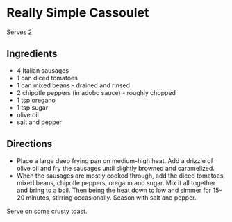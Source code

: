 # Really Simple Cassoulet
Serves 2

## Ingredients
* 4 Italian sausages
* 1 can diced tomatoes
* 1 can mixed beans - drained and rinsed
* 2 chipotle peppers (in adobo sauce) - roughly chopped
* 1 tsp oregano
* 1 tsp sugar
* olive oil
* salt and pepper

## Directions
* Place a large deep frying pan on medium-high heat. Add a drizzle of olive oil and fry the sausages until slightly browned and caramelized.
* When the sausages are mostly cooked through, add the diced tomatoes, mixed beans, chipotle peppers, oregano and sugar. Mix it all together and bring to a boil. Then being the heat down to low and simmer for 15-20 minutes, stirring occasionally. Season with salt and pepper.

Serve on some crusty toast.
